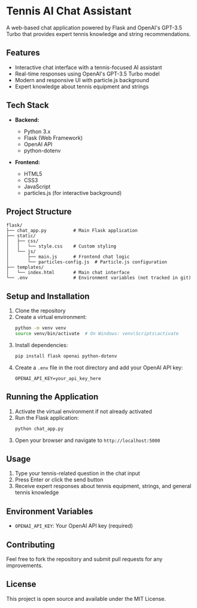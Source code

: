 # Tennis AI Chat Assistant

A web-based chat application powered by Flask and OpenAI's GPT-3.5 Turbo that provides expert tennis knowledge and string recommendations.

## Features

- Interactive chat interface with a tennis-focused AI assistant
- Real-time responses using OpenAI's GPT-3.5 Turbo model
- Modern and responsive UI with particle.js background
- Expert knowledge about tennis equipment and strings

## Tech Stack

- **Backend:**
  - Python 3.x
  - Flask (Web Framework)
  - OpenAI API
  - python-dotenv

- **Frontend:**
  - HTML5
  - CSS3
  - JavaScript
  - particles.js (for interactive background)

## Project Structure

```
flask/
├── chat_app.py          # Main Flask application
├── static/
│   ├── css/
│   │   └── style.css    # Custom styling
│   └── js/
│       ├── main.js      # Frontend chat logic
│       └── particles-config.js  # Particle.js configuration
├── templates/
│   └── index.html       # Main chat interface
└── .env                 # Environment variables (not tracked in git)
```

## Setup and Installation

1. Clone the repository
2. Create a virtual environment:
   ```bash
   python -m venv venv
   source venv/bin/activate  # On Windows: venv\Scripts\activate
   ```
3. Install dependencies:
   ```bash
   pip install flask openai python-dotenv
   ```
4. Create a `.env` file in the root directory and add your OpenAI API key:
   ```
   OPENAI_API_KEY=your_api_key_here
   ```

## Running the Application

1. Activate the virtual environment if not already activated
2. Run the Flask application:
   ```bash
   python chat_app.py
   ```
3. Open your browser and navigate to `http://localhost:5000`

## Usage

1. Type your tennis-related question in the chat input
2. Press Enter or click the send button
3. Receive expert responses about tennis equipment, strings, and general tennis knowledge

## Environment Variables

- `OPENAI_API_KEY`: Your OpenAI API key (required)

## Contributing

Feel free to fork the repository and submit pull requests for any improvements.

## License

This project is open source and available under the MIT License.
